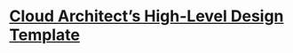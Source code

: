 
# [Cloud Architect’s High-Level Design Template](https://isenberg-ran.medium.com/cloud-architects-high-level-design-template-b35ab940ce77)